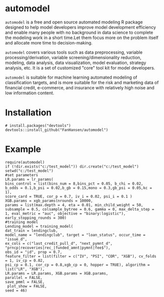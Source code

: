# automodel

`automodel` is a free and open source automated modeling R package designed to help model developers improve model development efficiency and enable many people with no background in data science to complete the modeling work in a short time.Let them focus more on the problem itself and allocate more time to decision-making.

`automodel` covers various tools such as data preprocessing, variable processing/derivation, variable screening/dimensionality reduction, modeling, data analysis, data visualization, model evaluation, strategy analysis, etc. It is a set of customized "core" tool kit for model developers.

`automodel` is suitable for machine learning automated modeling of classification targets, and is more suitable for the risk and marketing data of financial credit, e-commerce, and insurance with relatively high noise and low information content.

# Installation
```
# install.packages("devtools")
devtools::install_github("FanHansen/automodel")
```
# Example
```
require(automodel)
if (!dir.exists("c:/test_model")) dir.create("c:/test_model")
setwd("c:/test_model")
#set parameters
LR.params = lr_params(
bins_control = list(bins_num = 8,bins_pct = 0.05, b_chi = 0.02, 
b_odds = 0.1,b_psi = 0.02,b_gb = 0.15,mono = 0.3,gb_psi = 0.05,kc = 1),
score_card = TRUE, cor_p = 0.7, iv_i = 0.02, psi_i = 0.1 )
XGB.params = xgb_params(nrounds = 10000, 
params = list(max.depth = 4, eta = 0.01, min_child_weight = 50, subsample = 0.5, colsample_bytree = 0.6, gamma = 0, max_delta_step = 1, eval_metric = "auc", objective = "binary:logistic"), early_stopping_rounds = 300)
#training model
Lending_model = training_model(
dat_train = lendingclub,
model_name = "lendingclub", target = "loan_status", occur_time = "issue_d",
ex_cols = c("last_credit_pull_d", "next_pymnt_d", "prncp|recoveries|rec_|funded_amnt|pymnt|fee$"),
obs_id = "id", prop = 0.7,
feature_filter = list(filter = c("IV", "PSI", "COR", "XGB"), cv_folds = 1, iv_cp = 0.02,
psi_cp = 0.1, cor_cp = 0.8,xgb_cp = 0, hopper = TRUE), algorithm = list("LR", "XGB"),
LR.params = LR.params, XGB.params = XGB.params,
parallel = FALSE,
save_pmml = FALSE,
 plot_show = FALSE,
seed = 46)
```
